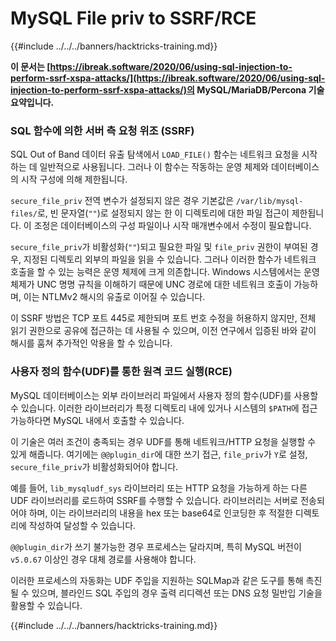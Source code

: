 # MySQL File priv to SSRF/RCE

{{#include ../../../banners/hacktricks-training.md}}

**이 문서는 [https://ibreak.software/2020/06/using-sql-injection-to-perform-ssrf-xspa-attacks/](https://ibreak.software/2020/06/using-sql-injection-to-perform-ssrf-xspa-attacks/)의 MySQL/MariaDB/Percona 기술 요약입니다.**

### SQL 함수에 의한 서버 측 요청 위조 (SSRF)

SQL Out of Band 데이터 유출 탐색에서 `LOAD_FILE()` 함수는 네트워크 요청을 시작하는 데 일반적으로 사용됩니다. 그러나 이 함수는 작동하는 운영 체제와 데이터베이스의 시작 구성에 의해 제한됩니다.

`secure_file_priv` 전역 변수가 설정되지 않은 경우 기본값은 `/var/lib/mysql-files/`로, 빈 문자열(`""`)로 설정되지 않는 한 이 디렉토리에 대한 파일 접근이 제한됩니다. 이 조정은 데이터베이스의 구성 파일이나 시작 매개변수에서 수정이 필요합니다.

`secure_file_priv`가 비활성화(`""`)되고 필요한 파일 및 `file_priv` 권한이 부여된 경우, 지정된 디렉토리 외부의 파일을 읽을 수 있습니다. 그러나 이러한 함수가 네트워크 호출을 할 수 있는 능력은 운영 체제에 크게 의존합니다. Windows 시스템에서는 운영 체제가 UNC 명명 규칙을 이해하기 때문에 UNC 경로에 대한 네트워크 호출이 가능하며, 이는 NTLMv2 해시의 유출로 이어질 수 있습니다.

이 SSRF 방법은 TCP 포트 445로 제한되며 포트 번호 수정을 허용하지 않지만, 전체 읽기 권한으로 공유에 접근하는 데 사용될 수 있으며, 이전 연구에서 입증된 바와 같이 해시를 훔쳐 추가적인 악용을 할 수 있습니다.

### 사용자 정의 함수(UDF)를 통한 원격 코드 실행(RCE)

MySQL 데이터베이스는 외부 라이브러리 파일에서 사용자 정의 함수(UDF)를 사용할 수 있습니다. 이러한 라이브러리가 특정 디렉토리 내에 있거나 시스템의 `$PATH`에 접근 가능하다면 MySQL 내에서 호출할 수 있습니다.

이 기술은 여러 조건이 충족되는 경우 UDF를 통해 네트워크/HTTP 요청을 실행할 수 있게 해줍니다. 여기에는 `@@plugin_dir`에 대한 쓰기 접근, `file_priv`가 `Y`로 설정, `secure_file_priv`가 비활성화되어야 합니다.

예를 들어, `lib_mysqludf_sys` 라이브러리 또는 HTTP 요청을 가능하게 하는 다른 UDF 라이브러리를 로드하여 SSRF를 수행할 수 있습니다. 라이브러리는 서버로 전송되어야 하며, 이는 라이브러리의 내용을 hex 또는 base64로 인코딩한 후 적절한 디렉토리에 작성하여 달성할 수 있습니다.

`@@plugin_dir`가 쓰기 불가능한 경우 프로세스는 달라지며, 특히 MySQL 버전이 `v5.0.67` 이상인 경우 대체 경로를 사용해야 합니다.

이러한 프로세스의 자동화는 UDF 주입을 지원하는 SQLMap과 같은 도구를 통해 촉진될 수 있으며, 블라인드 SQL 주입의 경우 출력 리디렉션 또는 DNS 요청 밀반입 기술을 활용할 수 있습니다.

{{#include ../../../banners/hacktricks-training.md}}
